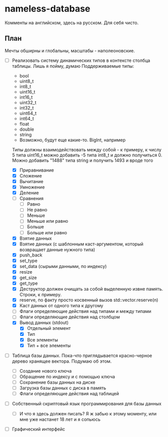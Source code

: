 # nameless-database
Комменты на английском, здесь на русском. Для себя чисто.

## План
Мечты обширны и глобальны, масштабы - наполеоновские.
- [ ] Реализовать систему динамических типов в контексте столбца таблицы. Лишь я пойму, думаю
  Поддерживаемые типы:
  - bool
  - uint8_t
  - int8_t
  - uint16_t
  - int16_t
  - uint32_t
  - int32_t
  - uint64_t
  - int64_t
  - float
  - double
  - string
  - Возможно, будут еще какие-то. BigInt, например
  
  Типы должны взаимодействовать между собой - к примеру, к числу 5 типа uint16_t можно добавить -5 типа int8_t и должно получиться 0. Можно добавить "1488" типа string и получить 1493 и вроде того
  
  - [x] Приравнивание
  - [x] Сложение
  - [x] Вычитание
  - [x] Умножение
  - [x] Деление
  - [ ] Сравнения
    - [ ] Равно
    - [ ] Не равно
    - [ ] Меньше
    - [ ] Меньше или равно
    - [ ] Больше
    - [ ] Больше или равно
  - [x] Взятие данных
  - [x] Взятие данных (с шаблонным каст-аргументом, который возвращает данные нужного типа)
  - [x] push_back
  - [x] set_type
  - [x] set_data (сырыми данными, по индексу)
  - [x] resize
  - [x] get_size
  - [x] get_type
  - [x] Деструктор должен очищать за собой выделенную извне память. Строки, к примеру.
  - [x] reserve, по факту просто косвенный вызов std::vector.reserve(n)
  - [x] Каст данных от одного типа к другому
  - [ ] Флаги определяющие действия над типами и между типами
  - [ ] Флаги определяющие действия над столбцом
  - [x] Вывод данных (stdout)
  	- [x] Отдельный элемент
	- [x] Тип
	- [x] Все элементы
	- [x] Тип + все элементы
	
- [ ] Таблица базы данных. Пока-что приглядывается красно-черное дерево хранящее вектора. Подумаю об этом.
  - [ ] Создание нового ключа
  - [ ] Обращение по индексу и с помощью ключа
  - [ ] Сохранение базы данных на диске
  - [ ] Загрузка базы данных с диска в память
  - [ ] Флаги определяющие действия над таблицей
- [ ] Собственный скриптовый язык программирования для базы данных
  - [ ] И что я здесь должен писать? Я ж забью к этому моменту, или мне уже настанет 18 лет и я сопьюсь
- [ ] Графический интерфейс
